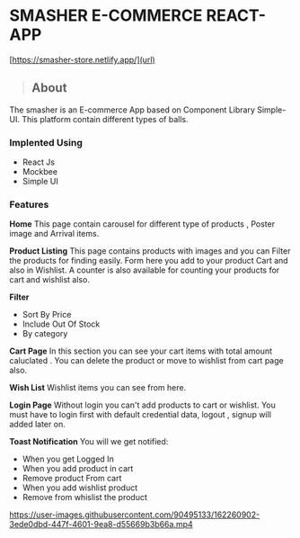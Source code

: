 # SMASHER E-COMMERCE REACT-APP
[https://smasher-store.netlify.app/](url)

> ## About
The smasher is an E-commerce App  based on Component Library Simple-UI. This platform contain different types of  balls.
### Implented Using

- React Js
- Mockbee
- Simple UI

### Features
**Home**
This page contain carousel for different type of products , Poster image and Arrival items.

**Product Listing**
This page contains products with images and  you can Filter the products for finding easily. Form here you add to your product Cart and also in Wishlist. A counter is also available for counting your products for cart and wishlist also.

**Filter**

- Sort By Price
- Include Out Of Stock
- By category 

**Cart Page** 
In this section you can see your cart items with total amount caluclated . You can delete the product or move to wishlist from cart page also.

**Wish List**
Wishlist items you can see from here.

**Login Page**
Without login you can't add products to cart or wishlist. You must have to login first with default credential data, logout , signup will added later on.

**Toast Notification**
You will we get notified:

- When you get Logged In
- When you add product in cart
- Remove product From cart
- When you add wishlist product
- Remove from whislist the product


https://user-images.githubusercontent.com/90495133/162260902-3ede0dbd-447f-4601-9ea8-d55669b3b66a.mp4

